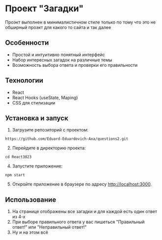 # Проект "Загадки"

Проэкт выполнен в минималистичном стиле только по тому что это не обширный проэкт для какого то сайта и так далее

## Особенности

- Простой и интуитивно понятный интерфейс
- Набор интересных загадок на различные темы
- Возможность выбора ответа и проверки его правильности

## Технологии

- React
- React Hooks (useState, Maping)
- CSS для стилизации

## Установка и запуск

1. Загрузите репозиторий с проектом:

```
https://github.com/Eduard-Eduardovich-Axa/questions2.git
```

2. Перейдите в директорию проекта:

```
cd React3023
```

4. Запустите приложение:

```
npm start
```

5. Откройте приложение в браузере по адресу [http://localhost:3000](http://localhost:3000).

## Использование

1. На странице отображены все загадки и для каждой есть один ответ из 4-х
2. При выборе правильного ответа у вас пишеться "Правильный ответ!" или "Неправильный ответ!"
3. Ну и на этом всё
